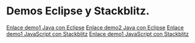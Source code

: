 # Demos Eclipse y Stackblitz.
[Enlace demo1 Java con Eclipse](demos_eclipse/src/demos_eclipse/demo1.java)
[Enlace demo2 Java con Eclipse](demos_eclipse/src/demos_eclipse/demo2.java)
[Enlace demo1 JavaScript con Stackblitz](demos_stackblitz/demo1_js)
[Enlace demo1 JavaScript con Stackblitz](demos_stackblitz/demo2_js)
